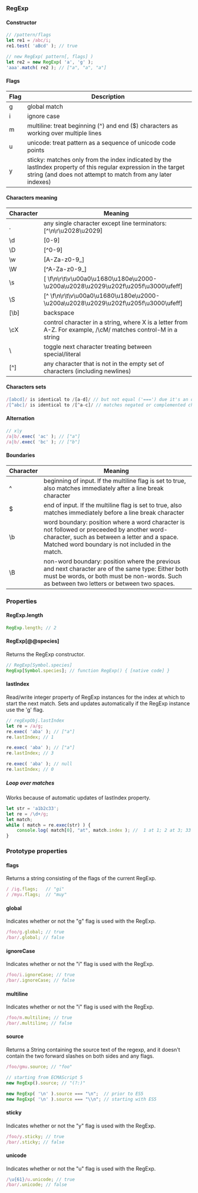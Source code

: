 ### RegExp
#### Constructor
```javascript
// /pattern/flags
let re1 = /abc/i;
re1.test( 'aBcd' ); // true

// new RegExp( pattern[, flags] )
let re2 = new RegExp( 'a', 'g' );
'aaa'.match( re2 ); // ["a", "a", "a"]
```

#### Flags
| Flag | Description                                                                                                                                                                    |
|------|--------------------------------------------------------------------------------------------------------------------------------------------------------------------------------|
| g    | global match                                                                                                                                                                   |
| i    | ignore case                                                                                                                                                                    |
| m    | multiline: treat beginning (^) and end ($) characters as working over multiple lines                                                                                           |
| u    | unicode: treat pattern as a sequence of unicode code points                                                                                                                    |
| y    | sticky: matches only from the index indicated by the lastIndex property of this regular expression in the target string (and does not attempt to match from any later indexes) |


#### Characters meaning
| Character | Meaning                                                                                                       |
|-----------|---------------------------------------------------------------------------------------------------------------|
|  .        | any single character except line terminators: [^\n\r\u2028\u2029]                                             |
| \d        | [0-9]                                                                                                         |
| \D        | [^0-9]                                                                                                        |
| \w        | [A-Za-z0-9_]                                                                                                  |
| \W        | [^A-Za-z0-9_]                                                                                                 |
| \s        | [ \f\n\r\t\v\u00a0\u1680\u180e\u2000-\u200a\u2028\u2029\u202f\u205f\u3000\ufeff]                              |
| \S        | [^ \f\n\r\t\v\u00a0\u1680\u180e\u2000-\u200a\u2028\u2029\u202f\u205f\u3000\ufeff]                             |
| [\b]      | backspace                                                                                                     |
| \cX       | control character in a string, where X is a letter from A-Z. For example, /\cM/ matches control-M in a string |
| \         | toggle next character treating between special/literal                                                        |
| [^]       | any character that is not in the empty set of characters (including newlines)                                 |

#### Characters sets
```javascript
/[abcd]/ is identical to /[a-d]/ // but not equal ('===') due it's an object
/[^abc]/ is identical to /[^a-c]/ // matches negated or complemented character set
```

#### Alternation
```javascript
// x|y
/a|b/.exec( 'ac' ); // ["a"]
/a|b/.exec( 'bc' ); // ["b"]
```

#### Boundaries
| Character | Meaning                                                                                                                                                                                          |
|-----------|--------------------------------------------------------------------------------------------------------------------------------------------------------------------------------------------------|
| ^         | beginning of input. If the multiline flag is set to true, also matches immediately after a line break character                                                                                  |
| $         | end of input. If the multiline flag is set to true, also matches immediately before a line break character                                                                                       |
| \b        | word boundary: position where a word character is not followed or preceeded by another word-character, such as between a letter and a space. Matched word boundary is not included in the match. |
| \B        | non-word boundary: position where the previous and next character are of the same type: Either both must be words, or both must be non-words. Such as between two letters or between two spaces. |

### Properties

#### RegExp.length
```javascript
RegExp.length; // 2
```

#### RegExp[@@species]
Returns the RegExp constructor.
```javascript
// RegExp[Symbol.species]
RegExp[Symbol.species]; // function RegExp() { [native code] }
```

#### lastIndex
Read/write integer property of RegExp instances for the index at which to start the next match. Sets and updates automatically if the RegExp instance use the 'g' flag.
```javascript
// regExpObj.lastIndex
let re = /a/g;
re.exec( 'aba' ); // ["a"]
re.lastIndex; // 1

re.exec( 'aba' ); // ["a"]
re.lastIndex; // 3

re.exec( 'aba' ); // null
re.lastIndex; // 0
```

##### Loop over matches
Works because of automatic updates of lastIndex property.
```javascript
let str = 'a1b2c33';
let re = /\d+/g;
let match;
while ( match = re.exec(str) ) {
	console.log( match[0], "at", match.index ); //  1 at 1; 2 at 3; 33 at 5
}
```

### Prototype properties

#### flags
Returns a string consisting of the flags of the current RegExp.
```javascript
/ /ig.flags;   // "gi"
/ /myu.flags;  // "muy"
```

#### global
Indicates whether or not the "g" flag is used with the RegExp.
```javascript
/foo/g.global; // true
/bar/.global; // false
```

#### ignoreCase
Indicates whether or not the "i" flag is used with the RegExp.
```javascript
/foo/i.ignoreCase; // true
/bar/.ignoreCase; // false
```

#### multiline
Indicates whether or not the "i" flag is used with the RegExp.
```javascript
/foo/m.multiline; // true
/bar/.multiline; // false
```

#### source
Returns a String containing the source text of the regexp, and it doesn't contain the two forward slashes on both sides and any flags.
```javascript
/foo/gmu.source; // "foo"

// starting from ECMAScript 5
new RegExp().source; // "(?:)"

new RegExp( '\n' ).source === "\n";  // prior to ES5
new RegExp( '\n' ).source === "\\n"; // starting with ES5
```

#### sticky
Indicates whether or not the "y" flag is used with the RegExp.
```javascript
/foo/y.sticky; // true
/bar/.sticky; // false
```

#### unicode
Indicates whether or not the "u" flag is used with the RegExp.
```javascript
/\u{61}/u.unicode; // true
/bar/.unicode; // false
```
